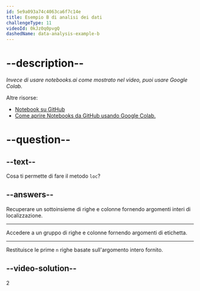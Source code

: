 ```yaml
---
id: 5e9a093a74c4063ca6f7c14e
title: Esempio B di analisi dei dati
challengeType: 11
videoId: 0kJz0q0pvgQ
dashedName: data-analysis-example-b
---
```


# --description--

*Invece di usare notebooks.ai come mostrato nel video, puoi usare Google Colab.*

Altre risorse:

-   [Notebook su GitHub](https://github.com/ine-rmotr-curriculum/FreeCodeCamp-Pandas-Real-Life-Example)
-   [Come aprire Notebooks da GitHub usando Google Colab.](https://colab.research.google.com/github/googlecolab/colabtools/blob/master/notebooks/colab-github-demo.ipynb)

# --question--

## --text--

Cosa ti permette di fare il metodo `loc`?

## --answers--

Recuperare un sottoinsieme di righe e colonne fornendo argomenti interi di localizzazione.

---

Accedere a un gruppo di righe e colonne fornendo argomenti di etichetta.

---

Restituisce le prime `n` righe basate sull'argomento intero fornito.

## --video-solution--

2

